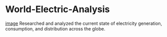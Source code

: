 # World-Electric-Analysis
[image](https://github.com/goldenbkj1/World-Electric-Analysis/blob/47c251c6c07e98e27b4a2cafdee37101a2ebadd0/Screenshot%20(133).png)
Researched and analyzed the current state of electricity generation, consumption, and distribution across the globe.

